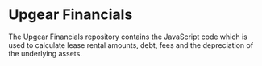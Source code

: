 # Upgear Financials

The Upgear Financials repository contains the JavaScript code which is used
to calculate lease rental amounts, debt, fees and the depreciation of the underlying
assets.
